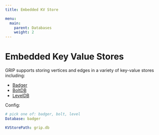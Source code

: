 ```yaml
---
title: Embedded KV Store

menu:
  main:
    parent: Databases
    weight: 2
---
```


# Embedded Key Value Stores

GRIP supports storing vertices and edges in a variety of key-value stores including:

 * [Badger](https://github.com/dgraph-io/badger)
 * [BoltDB](https://github.com/boltdb/bolt)
 * [LevelDB](https://github.com/syndtr/goleveldb)

Config:

```yaml
# pick one of: badger, bolt, level
Database: badger

KVStorePath: grip.db
```
